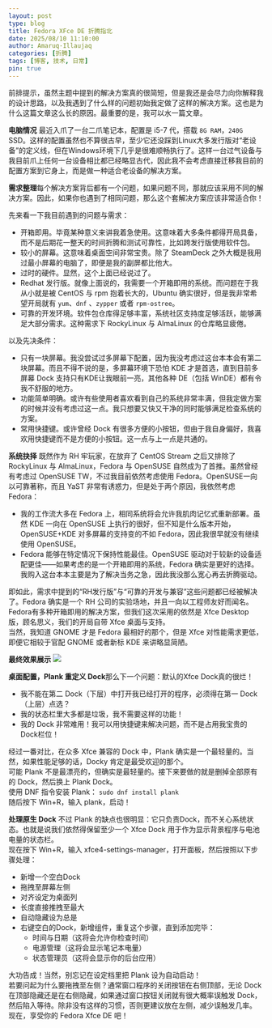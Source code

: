 ```yaml
---
layout: post
type: blog
title: Fedora XFce DE 折腾指北
date: 2025/08/10 11:10:00
author: Amaruq·Illaujaq
categories: [折腾]
tags: [博客, 技术, 日常]
pin: true
---
```


前排提示，虽然主题中提到的解决方案真的很简短，但是我还是会尽力向你解释我的设计思路，以及我遇到了什么样的问题初始我定做了这样的解决方案。这也是为什么这篇文章这么长的原因。最重要的是，我可以水一篇文章。

**电脑情况​**
最近入爪了一台二爪笔记本，配置是 i5-7 代，搭载 `8G RAM`，`240G` SSD。这样的配置虽然也不算很古早，至少它还没踩到Linux大多发行版对“老设备”的定义线，但在Windows环境下几乎是很难顺畅执行了。这样一台过气设备与我目前爪上任何一台设备相比都已经略显古代，因此我不会考虑直接迁移我目前的配置方案到它身上，而是做一种适合老设备的解决方案。

**需求整理​**
每个解决方案背后都有一个问题，如果问题不同，那就应该采用不同的解决方案。因此，如果你也遇到了相同问题，那么这个套解决方案应该非常适合你！

先来看一下我目前遇到的问题与需求：

- 开箱即用。毕竟某种意义来讲我着急使用。这意味着大多条件都得开局具备，而不是后期花一整天的时间折腾和测试可靠性，比如跨发行版使用软件包。
- 较小的屏幕。这意味着桌面空间非常宝贵。除了 SteamDeck 之外大概是我用过最小屏幕的电脑了，即便是我的副屏都比他大。
- 过时的硬件。显然，这个上面已经说过了。
- Redhat 发行版。就像上面说的，我需要一个开箱即用的系统。而问题在于我从小就是被 CentOS 与 rpm 抱着长大的，Ubuntu 确实很好，但是我非常希望开局就有 `yum`、`dnf` 、`zypper` 或者 `rpm-ostree`。
- 可靠的开发环境。软件包仓库得足够丰富，系统社区支持度足够活跃，能够满足大部分需求。这种需求下 RockyLinux 与 AlmaLinux 的仓库略显疲倦。

以及先决条件：

- 只有一块屏幕。我没尝试过多屏幕下配置，因为我没考虑过这台本本会有第二块屏幕。而且不得不说的是，多屏幕环境下恐怕 KDE 才是首选，直到目前多屏幕 Dock 支持只有KDE让我眼前一亮，其他各种 DE（包括 WinDE）都有令我不舒服的地方。
- 功能简单明确。或许有些使用者喜欢看到自己的系统非常丰满，但我定做方案的时候并没有考虑过这一点。我只想要又快又干净的同时能够满足检查系统的方案。
- 常用快捷键。或许曾经 Dock 有很多方便的小按钮，但由于我自身偏好，我喜欢用快捷键而不是方便的小按钮。这一点与上一点是共通的。


**系统抉择​**
既然作为 RH 牢玩家，在放弃了 CentOS Stream 之后又排除了 RockyLinux 与 AlmaLinux，Fedora 与 OpenSUSE 自然成为了首推。虽然曾经有考虑过 OpenSUSE TW，不过我目前依然考虑使用 Fedora。OpenSUSE一向以可靠著称，而且 YaST 非常有诱惑力，但是处于两个原因，我依然考虑Fedora：

- 我的工作流大多在 Fedora 上，相同系统将会允许我肌肉记忆式重新部署。虽然 KDE 一向在 OpenSUSE 上执行的很好，但不知是什么版本开始，OpenSUSE+KDE 对多屏幕的支持变的不如 Fedora，因此我很早就没有继续使用 OpenSUSE。
- Fedora 能够在特定情况下保持性能最佳。OpenSUSE 驱动对于较新的设备适配更佳——如果考虑的是一个开箱即用的系统，Fedora 确实是更好的选择。我购入这台本本主要是为了解决当务之急，因此我没那么宽心再去折腾驱动。

即如此，需求中提到的“RH发行版”与“可靠的开发与兼容”这些问题都已经被解决了。Fedora 确实是一个 RH 公司的实验场地，并且一向以工程师友好而闻名。Fedora有多种开箱即用的解决方案，但我们这次采用的依然是 Xfce Desktop 版，顾名思义，我们的开局自带 Xfce 桌面与支持。  
当然，我知道 GNOME 才是 Fedora 最相好的那个，但是 Xfce 对性能需求更低，即便它相较于官配 GNOME 或者新标 KDE 来讲略显简陋。

**最终效果展示​**
![](https://www.minebbs.com/attachments/webp.110180/)

**桌面配置，Plank 重定义 Dock​**
那么下一个问题：默认的Xfce Dock真的很烂！

- 我不能在第二 Dock（下层）中打开我已经打开的程序，必须得在第一 Dock（上层）点选？
- 我的状态栏里大多都是垃圾，我不需要这样的功能！
- 我的 Dock 非常难用！我可以用快捷键来解决问题，而不是占用我宝贵的Dock栏位！

经过一番对比，在众多 Xfce 兼容的 Dock 中，Plank 确实是一个最轻量的。当然，如果性能足够的话，Docky 肯定是最受欢迎的那个。  
可能 Plank 不是最漂亮的，但确实是最轻量的。接下来要做的就是删掉全部原有的 Dock，然后换上 Plank Dock。  
使用 DNF 指令安装 Plank： `sudo dnf install plank`  
随后按下 Win+R，输入 plank，启动！

**处理原生 Dock​**
不过 Plank 的缺点也很明显：它只负责Dock，而不关心系统状态。也就是说我们依然得保留至少一个 Xfce Dock 用于作为显示背景程序与电池电量的状态栏。  
现在按下 Win+R，输入 xfce4-settings-manager，打开面板，然后按照以下步骤处理：


 - 新增一个空白Dock
- 拖拽至屏幕左侧
- 对齐设定为桌面列
- 长度直接推拽至最大
- 自动隐藏设为总是
- 右键空白的Dock，新增组件，重复这个步骤，直到添加完毕：
  - 时间与日期（这将会允许你检查时间）
  - 电源管理（这将会显示笔记本电量）
  - 状态管理员（这将会显示你的后台应用）

大功告成！当然，别忘记在设定档里把 Plank 设为自动启动！  
若要问起为什么要拖拽至左侧？通常窗口程序的关闭按钮在右侧顶部，无论 Dock 在顶部隐藏还是在右侧隐藏，如果通过窗口按钮关闭就有很大概率误触发 Dock，然后陷入等待。除非没有这样的习惯，否则更建议放在左侧，减少误触发几率。  
现在，享受你的 Fedora Xfce DE 吧！
